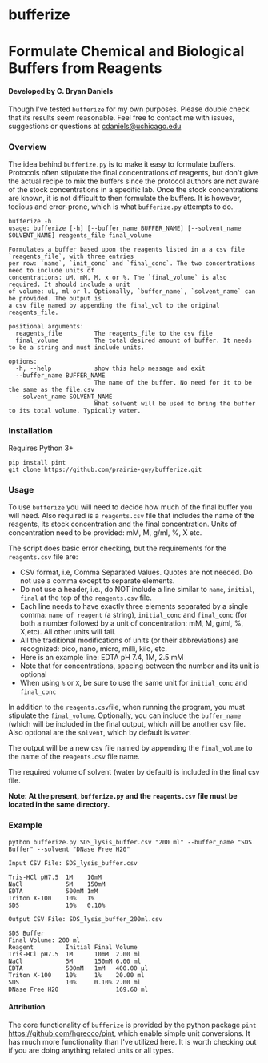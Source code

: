# bufferize
# Formulate Chemical and Biological Buffers from Reagents

#### Developed by C. Bryan Daniels
Though I've tested `bufferize` for my own purposes. Please double check that its results seem reasonable. Feel free to contact me with issues, suggestions or questions at cdaniels@uchicago.edu

### Overview
The idea behind `bufferize.py` is to make it easy to formulate buffers. Protocols often stipulate the final concentrations of reagents, but don't give the actual recipe to mix the buffers since the protocol authors are not aware of the stock concentrations in a specific lab. Once the stock concentrations are known, it is not difficult to then formulate the buffers. It is however, tedious and error-prone, which is what `bufferize.py` attempts to do.

```
bufferize -h
usage: bufferize [-h] [--buffer_name BUFFER_NAME] [--solvent_name SOLVENT_NAME] reagents_file final_volume

Formulates a buffer based upon the reagents listed in a a csv file `reagents_file`, with three entries 
per row: `name`, `init_conc` and `final_conc`. The two concentrations need to include units of 
concentrations: uM, mM, M, x or %. The `final_volume` is also required. It should include a unit 
of volume: uL, ml or l. Optionally, `buffer_name`, `solvent_name` can be provided. The output is 
a csv file named by appending the final_vol to the original reagents_file.

positional arguments:
  reagents_file         The reagents_file to the csv file
  final_volume          The total desired amount of buffer. It needs to be a string and must include units.

options:
  -h, --help            show this help message and exit
  --buffer_name BUFFER_NAME
                        The name of the buffer. No need for it to be the same as the file.csv
  --solvent_name SOLVENT_NAME
                        What solvent will be used to bring the buffer to its total volume. Typically water.        
```

### Installation
Requires Python 3+
``` 
pip install pint
git clone https://github.com/prairie-guy/bufferize.git
```
### Usage
To use `bufferize` you will need to decide how much of the final buffer you will need. Also required is a `reagents.csv` file that includes the name of the reagents, its stock concentration and the final concentration. Units of concentration need to be provided: mM, M, g/ml, %, X etc.

The script does basic error checking, but the requirements for the `reagents.csv` file are:
- CSV format, i.e, Comma Separated Values. Quotes are not needed. Do not use a comma except to separate elements.
- Do not use a header, i.e., do NOT include a line similar to `name`, `initial`, `final` at the top of the `reagents.csv` file.
- Each line needs to have exactly three elements separated by a single comma: `name of reagent` (a string), `initial_conc` and `final_conc` (for both a number followed by a unit of concentration: mM, M, g/ml, %, X,etc). All other units will fail.
- All the traditional modifications of units (or their abbreviations) are recognized: pico, nano, micro, milli, kilo, etc.
- Here is an example line: EDTA pH 7.4, 1M, 2.5 mM
- Note that for concentrations, spacing between the number and its unit is optional
- When using `%` or `X`, be sure to use the same unit for `initial_conc` and `final_conc`

In addition to the `reagents.csv`file, when running the program, you must stipulate the `final_volume`. Optionally, you can include the `buffer_name` (which will be included in the final output, which will be another csv file. Also optional are the `solvent`, which by default is `water`.

The output will be a new csv file named by appending the `final_volume` to the name of the `reagents.csv` file name.

The required volume of solvent (water by default) is included in the final csv file.

**Note: At the present, `bufferize.py` and the `reagents.csv` file must be located in the same directory.**

### Example
```
python bufferize.py SDS_lysis_buffer.csv "200 ml" --buffer_name "SDS Buffer" --solvent "DNase Free H20"
```

```Input CSV File: SDS_lysis_buffer.csv```

```
Tris-HCl pH7.5  1M    10mM
NaCl            5M    150mM
EDTA            500mM 1mM
Triton X-100    10%   1%
SDS             10%   0.10%
```

```Output CSV File: SDS_lysis_buffer_200ml.csv```

```
SDS Buffer			
Final Volume: 200 ml			
Reagent         Initial Final Volume
Tris-HCl pH7.5  1M      10mM  2.00 ml
NaCl            5M      150mM 6.00 ml
EDTA            500mM   1mM   400.00 µl
Triton X-100    10%     1%    20.00 ml
SDS             10%     0.10% 2.00 ml
DNase Free H20                169.60 ml
```
#### Attribution
The core functionality of `bufferize` is provided by the python package `pint` https://github.com/hgrecco/pint, which enable simple unit conversions. It has much more functionality than I've utilized here. It is worth checking out if you are doing anything related units or all types. 


